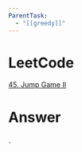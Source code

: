 ```yaml
---
ParentTask:
  - "[[greedy]]"
---
```


# LeetCode
[45. Jump Game II](https://leetcode.com/problems/jump-game-ii/)

# Answer
```Cpp

` 